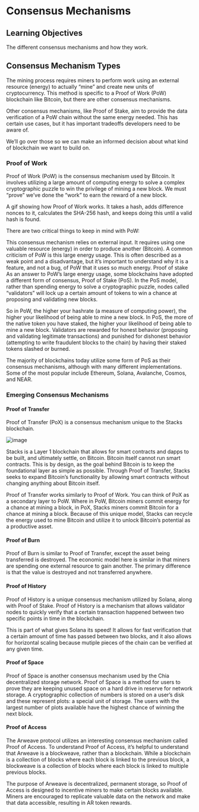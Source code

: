 # Consensus Mechanisms

## Learning Objectives
The different consensus mechanisms and how they work.

## Consensus Mechanism Types
The mining process requires miners to perform work using an external resource (energy) to actually “mine” and create new units of cryptocurrency. This method is specific to a Proof of Work (PoW) blockchain like Bitcoin, but there are other consensus mechanisms.

Other consensus mechanisms, like Proof of Stake, aim to provide the data verification of a PoW chain without the same energy needed. This has certain use cases, but it has important tradeoffs developers need to be aware of.

We’ll go over those so we can make an informed decision about what kind of blockchain we want to build on.

### Proof of Work
Proof of Work (PoW) is the consensus mechanism used by Bitcoin. It involves utilizing a large amount of computing energy to solve a complex cryptographic puzzle to win the privilege of mining a new block. We must “prove” we’ve done the “work” to earn the reward of a new block.

A gif showing how Proof of Work works. It takes a hash, adds difference nonces to it, calculates the SHA-256 hash, and keeps doing this until a valid hash is found.

There are two critical things to keep in mind with PoW:

This consensus mechanism relies on external input. It requires using one valuable resource (energy) in order to produce another (Bitcoin).
A common criticism of PoW is this large energy usage. This is often described as a weak point and a disadvantage, but it’s important to understand why it is a feature, and not a bug, of PoW that it uses so much energy.
Proof of stake
As an answer to PoW’s large energy usage, some blockchains have adopted a different form of consensus, Proof of Stake (PoS). In the PoS model, rather than spending energy to solve a cryptographic puzzle, nodes called “validators” will lock up a certain amount of tokens to win a chance at proposing and validating new blocks.

So in PoW, the higher your hashrate (a measure of computing power), the higher your likelihood of being able to mine a new block. In PoS, the more of the native token you have staked, the higher your likelihood of being able to mine a new block. Validators are rewarded for honest behavior (proposing and validating legitimate transactions) and punished for dishonest behavior (attempting to write fraudulent blocks to the chain) by having their staked tokens slashed or burned.

The majority of blockchains today utilize some form of PoS as their consensus mechanisms, although with many different implementations. Some of the most popular include Ethereum, Solana, Avalanche, Cosmos, and NEAR.

### Emerging Consensus Mechanisms
#### Proof of Transfer
Proof of Transfer (PoX) is a consensus mechanism unique to the Stacks blockchain.

![image](https://user-images.githubusercontent.com/110959584/193432795-89406753-2b03-4cb3-b0b7-8cac129b9f6e.png)

Stacks is a Layer 1 blockchain that allows for smart contracts and dapps to be built, and ultimately settle, on Bitcoin. Bitcoin itself cannot run smart contracts. This is by design, as the goal behind Bitcoin is to keep the foundational layer as simple as possible. Through Proof of Transfer, Stacks seeks to expand Bitcoin’s functionality by allowing smart contracts without changing anything about Bitcoin itself.

Proof of Transfer works similarly to Proof of Work. You can think of PoX as a secondary layer to PoW. Where in PoW, Bitcoin miners commit energy for a chance at mining a block, in PoX, Stacks miners commit Bitcoin for a chance at mining a block. Because of this unique model, Stacks can recycle the energy used to mine Bitcoin and utilize it to unlock Bitcoin’s potential as a productive asset.

#### Proof of Burn
Proof of Burn is similar to Proof of Transfer, except the asset being transferred is destroyed. The economic model here is similar in that miners are spending one external resource to gain another. The primary difference is that the value is destroyed and not transferred anywhere.

#### Proof of History
Proof of History is a unique consensus mechanism utilized by Solana, along with Proof of Stake. Proof of History is a mechanism that allows validator nodes to quickly verify that a certain transaction happened between two specific points in time in the blockchain.

This is part of what gives Solana its speed! It allows for fast verification that a certain amount of time has passed between two blocks, and it also allows for horizontal scaling because mutiple pieces of the chain can be verified at any given time.

#### Proof of Space
Proof of Space is another consensus mechanism used by the Chia decentralized storage network. Proof of Space is a method for users to prove they are keeping unused space on a hard drive in reserve for network storage. A cryptographic collection of numbers is stored on a user’s disk and these represent plots: a special unit of storage. The users with the largest number of plots available have the highest chance of winning the next block.

#### Proof of Access
The Arweave protocol utilizes an interesting consensus mechanism called Proof of Access. To understand Proof of Access, it’s helpful to understand that Arweave is a blockweave, rather than a blockchain. While a blockchain is a collection of blocks where each block is linked to the previous block, a blockweave is a collection of blocks where each block is linked to multiple previous blocks.

The purpose of Arweave is decentralized, permanent storage, so Proof of Access is designed to incentive miners to make certain blocks available. Miners are encouraged to replicate valuable data on the network and make that data accessible, resulting in AR token rewards.

